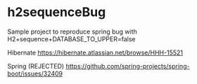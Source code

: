 # h2sequenceBug

Sample project to reproduce spring bug with H2+sequence+DATABASE_TO_UPPER=false

Hibernate https://hibernate.atlassian.net/browse/HHH-15521

Spring (REJECTED) https://github.com/spring-projects/spring-boot/issues/32409
